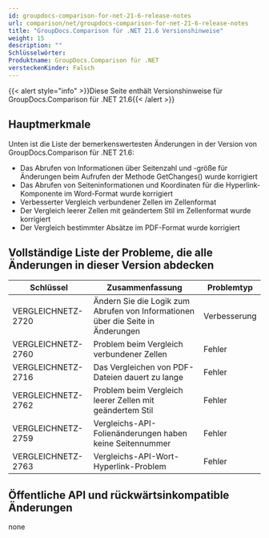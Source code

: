 ```yaml
---
id: groupdocs-comparison-for-net-21-6-release-notes
url: comparison/net/groupdocs-comparison-for-net-21-6-release-notes
title: "GroupDocs.Comparison für .NET 21.6 Versionshinweise"
weight: 15
description: ""
Schlüsselwörter:
Produktname: GroupDocs.Comparison für .NET
versteckenKinder: Falsch
---
```

{{< alert style="info" >}}Diese Seite enthält Versionshinweise für GroupDocs.Comparison für .NET 21.6{{< /alert >}}

## Hauptmerkmale

Unten ist die Liste der bemerkenswertesten Änderungen in der Version von GroupDocs.Comparison für .NET 21.6:

* Das Abrufen von Informationen über Seitenzahl und -größe für Änderungen beim Aufrufen der Methode GetChanges() wurde korrigiert
* Das Abrufen von Seiteninformationen und Koordinaten für die Hyperlink-Komponente im Word-Format wurde korrigiert
* Verbesserter Vergleich verbundener Zellen im Zellenformat
* Der Vergleich leerer Zellen mit geändertem Stil im Zellenformat wurde korrigiert
* Der Vergleich bestimmter Absätze im PDF-Format wurde korrigiert

## Vollständige Liste der Probleme, die alle Änderungen in dieser Version abdecken

| Schlüssel | Zusammenfassung | Problemtyp |
| --- | --- | --- |
| VERGLEICHNETZ-2720 | Ändern Sie die Logik zum Abrufen von Informationen über die Seite in Änderungen | Verbesserung |
| VERGLEICHNETZ-2760 | Problem beim Vergleich verbundener Zellen | Fehler |
| VERGLEICHNETZ-2716 | Das Vergleichen von PDF-Dateien dauert zu lange | Fehler |
| VERGLEICHNETZ-2762 | Problem beim Vergleich leerer Zellen mit geändertem Stil | Fehler |
| VERGLEICHNETZ-2759 | Vergleichs-API-Folienänderungen haben keine Seitennummer | Fehler |
| VERGLEICHNETZ-2763 | Vergleichs-API-Wort-Hyperlink-Problem | Fehler |

## Öffentliche API und rückwärtsinkompatible Änderungen
none
